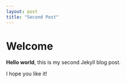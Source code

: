 ```yaml
---
layout: post
title: "Second Post"
---
```


# Welcome

**Hello world**, this is my second Jekyll blog post.

I hope you like it!